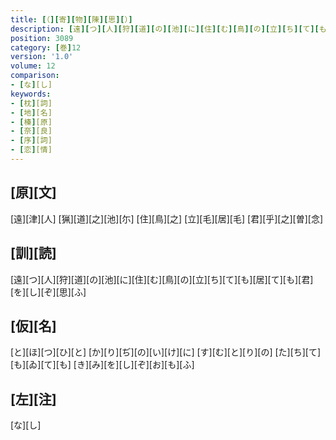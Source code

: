 ```yaml
---
title: [（][寄][物][陳][思][）]
description: [遠][つ][人][狩][道][の][池][に][住][む][鳥][の][立][ち][て][も][居][て][も][君][を][し][ぞ][思][ふ]
position: 3089
category: [巻]12
version: '1.0'
volume: 12
comparison:
- [な][し]
keywords:
- [枕][詞]
- [地][名]
- [榛][原]
- [奈][良]
- [序][詞]
- [恋][情]
---
```


## [原][文]

[遠][津][人] [猟][道][之][池][尓] [住][鳥][之] [立][毛][居][毛] [君][乎][之][曽][念]

## [訓][読]

[遠][つ][人][狩][道][の][池][に][住][む][鳥][の][立][ち][て][も][居][て][も][君][を][し][ぞ][思][ふ]

## [仮][名]

[と][ほ][つ][ひ][と] [か][り][ぢ][の][い][け][に] [す][む][と][り][の] [た][ち][て][も][ゐ][て][も] [き][み][を][し][ぞ][お][も][ふ]

## [左][注]

[な][し]
